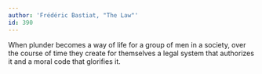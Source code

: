 ```yaml
---
author: 'Frédéric Bastiat, "The Law"'
id: 390
---
```


When plunder becomes a way of life for a group of men in a society, over the course of time they create for themselves a legal system that authorizes it and a moral code that glorifies it.
